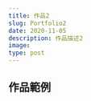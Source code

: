```yaml
---
title: 作品2
slug: Portfolio2
date: 2020-11-05
description: 作品描述2
image: 
type: post
---
```


## 作品範例
